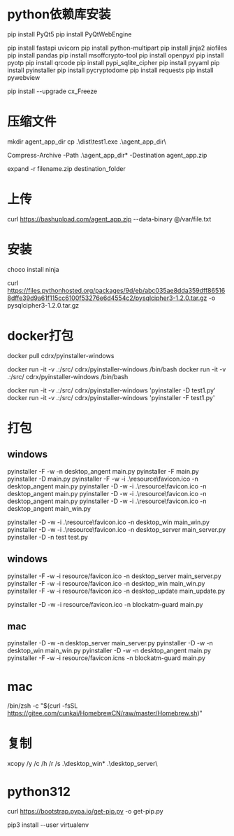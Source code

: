 # python依赖库安装
pip install PyQt5
pip install PyQtWebEngine


pip install fastapi uvicorn
pip install python-multipart
pip install jinja2 aiofiles
pip install pandas
pip install msoffcrypto-tool
pip install openpyxl
pip install pyotp
pip install qrcode
pip install pypi_sqlite_cipher
pip install pyyaml
pip install pyinstaller
pip install pycryptodome
pip install requests
pip install pywebview

pip install --upgrade cx_Freeze


# 压缩文件
mkdir agent_app_dir
cp .\dist\test1.exe .\agent_app_dir\

Compress-Archive -Path .\agent_app_dir\* -Destination agent_app.zip

expand -r filename.zip destination_folder

# 上传
curl https://bashupload.com/agent_app.zip --data-binary @/var/file.txt

# 安装 
choco install ninja

curl https://files.pythonhosted.org/packages/9d/eb/abc035ae8dda359dff865168dffe39d9a61f115cc6100f53276e6d4554c2/pysqlcipher3-1.2.0.tar.gz -o pysqlcipher3-1.2.0.tar.gz



# docker打包
docker pull cdrx/pyinstaller-windows

docker run -it -v .:/src/ cdrx/pyinstaller-windows /bin/bash
docker run -it -v .:/src/ cdrx/pyinstaller-windows /bin/bash


docker run -it -v .:/src/ cdrx/pyinstaller-windows 'pyinstaller -D test1.py'
docker run -it -v .:/src/ cdrx/pyinstaller-windows 'pyinstaller -F test1.py'

# 打包
## windows
pyinstaller -F -w -n desktop_angent main.py
pyinstaller -F main.py
pyinstaller -D main.py
pyinstaller -F -w -i .\resource\favicon.ico -n desktop_angent main.py
pyinstaller -D -w -i .\resource\favicon.ico -n desktop_angent main.py
pyinstaller -D -w -i .\resource\favicon.ico -n desktop_angent main.py
pyinstaller -D -w -i .\resource\favicon.ico -n desktop_angent main_win.py

pyinstaller -D -w -i .\resource\favicon.ico -n desktop_win main_win.py
pyinstaller -D -w -i .\resource\favicon.ico -n desktop_server main_server.py
pyinstaller -D -n test test.py

## windows
pyinstaller -F -w -i resource/favicon.ico -n desktop_server main_server.py
pyinstaller -F -w -i resource/favicon.ico -n desktop_win main_win.py
pyinstaller -F -w -i resource/favicon.ico -n desktop_update main_update.py

pyinstaller -D -w -i resource/favicon.ico -n blockatm-guard main.py

## mac
pyinstaller -D -w -n desktop_server main_server.py
pyinstaller -D -w -n desktop_win main_win.py
pyinstaller -D -w -n desktop_angent main.py
pyinstaller -F -w -i resource/favicon.icns -n blockatm-guard main.py



# mac
/bin/zsh -c "$(curl -fsSL https://gitee.com/cunkai/HomebrewCN/raw/master/Homebrew.sh)"

# 复制
xcopy /y /c /h /r /s .\desktop_win\* .\desktop_server\


# python312

curl https://bootstrap.pypa.io/get-pip.py -o get-pip.py

pip3 install --user virtualenv